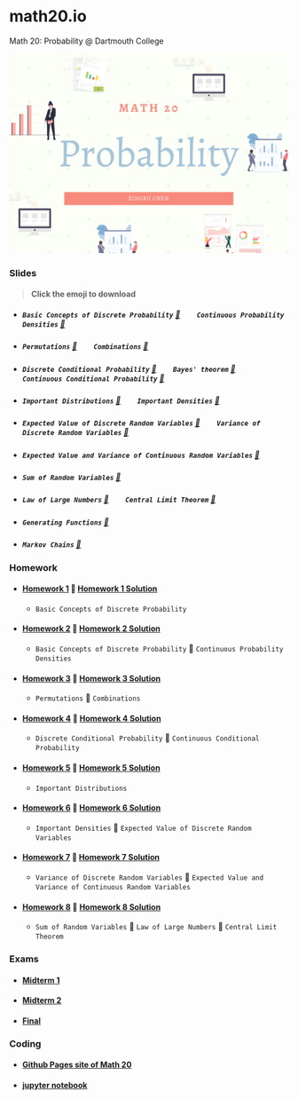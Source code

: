 # math20.io
Math 20: Probability @ Dartmouth College

<p align = "center" >
<img src="./images/Math 20.png" alt="" width="600">
</p>

### Slides 
> #### Click the emoji to download

* ##### `Basic Concepts of Discrete Probability` [:melon:](https://github.com/fudab/math20.io/tree/master/slides/M20_Lec1.pdf) &nbsp; &nbsp; &nbsp; &nbsp; `Continuous Probability Densities` [:melon:](https://github.com/fudab/math20.io/tree/master/slides/M20_Lec2.pdf)

* ##### `Permutations` [:peach:](https://github.com/fudab/math20.io/tree/master/slides/M20_Lec3.pdf) &nbsp; &nbsp; &nbsp; &nbsp; `Combinations` [:peach:](https://github.com/fudab/math20.io/tree/master/slides/M20_Lec4.pdf)

* ##### `Discrete Conditional Probability` [:kiwi_fruit:](https://github.com/fudab/math20.io/tree/master/slides/M20_Lec5A.pdf) &nbsp; &nbsp; &nbsp; &nbsp; `Bayes' theorem` [:kiwi_fruit:](https://github.com/fudab/math20.io/tree/master/slides/M20_Lec5B.pdf) &nbsp; &nbsp; &nbsp; &nbsp; `Continuous Conditional Probability` [:kiwi_fruit:](https://github.com/fudab/math20.io/tree/master/slides/M20_Lec6.pdf)

* ##### `Important Distributions` [:watermelon:](https://github.com/fudab/math20.io/tree/master/slides/M20_Lec7A.pdf) &nbsp; &nbsp; &nbsp; &nbsp; `Important Densities` [:watermelon:](https://github.com/fudab/math20.io/tree/master/slides/M20_Lec7B.pdf)

* ##### `Expected Value of Discrete Random Variables` [:pear:](https://github.com/fudab/math20.io/tree/master/slides/M20_Lec8.pdf) &nbsp; &nbsp; &nbsp; &nbsp; `Variance of Discrete Random Variables` [:pear:](https://github.com/fudab/math20.io/tree/master/slides/M20_Lec9.pdf)

* ##### `Expected Value and Variance of Continuous Random Variables` [:mango:](https://github.com/fudab/math20.io/tree/master/slides/M20_Lec10.pdf)

* ##### `Sum of Random Variables` [:mango:](https://github.com/fudab/math20.io/tree/master/slides/M20_Lec11.pdf)

* ##### `Law of Large Numbers` [:strawberry:](https://github.com/fudab/math20.io/tree/master/slides/M20_Lec12A.pdf) &nbsp; &nbsp; &nbsp; &nbsp; `Central Limit Theorem` [:strawberry:](https://github.com/fudab/math20.io/tree/master/slides/M20_Lec12B.pdf)

* ##### `Generating Functions` [:lemon:](https://github.com/fudab/math20.io/tree/master/slides/M20_Lec13.pdf)

* ##### `Markov Chains` [:lemon:](https://github.com/fudab/math20.io/tree/master/slides/M20_Lec14.pdf)


### Homework

* #### [Homework 1](https://github.com/fudab/math20.io/tree/master/homework/M20_HW1.pdf)  :email: [Homework 1 Solution](https://github.com/fudab/math20.io/tree/master/homework/solution/M20_HW1_Solution.pdf)  
  * `Basic Concepts of Discrete Probability`
  
* #### [Homework 2](https://github.com/fudab/math20.io/tree/master/homework/M20_HW2.pdf) :email: [Homework 2 Solution](https://github.com/fudab/math20.io/tree/master/homework/solution/M20_HW2_Solution.pdf) 
  * `Basic Concepts of Discrete Probability` :icecream: `Continuous Probability Densities`
  
* #### [Homework 3](https://github.com/fudab/math20.io/tree/master/homework/M20_HW3.pdf) :email: [Homework 3 Solution](https://github.com/fudab/math20.io/tree/master/homework/solution/M20_HW3_Solution.pdf) 
  * `Permutations` :icecream: `Combinations`
  
* #### [Homework 4](https://github.com/fudab/math20.io/tree/master/homework/M20_HW4.pdf) :email: [Homework 4 Solution](https://github.com/fudab/math20.io/tree/master/homework/solution/M20_HW4_Solution.pdf) 
  * `Discrete Conditional Probability` :icecream: `Continuous Conditional Probability`
  
* #### [Homework 5](https://github.com/fudab/math20.io/tree/master/homework/M20_HW5.pdf) :email: [Homework 5 Solution](https://github.com/fudab/math20.io/tree/master/homework/solution/M20_HW5_Solution.pdf) 
  * `Important Distributions`

* #### [Homework 6](https://github.com/fudab/math20.io/tree/master/homework/M20_HW6.pdf) :email: [Homework 6 Solution](https://github.com/fudab/math20.io/tree/master/homework/solution/M20_HW6_Solution.pdf) 
  * `Important Densities` :icecream: `Expected Value of Discrete Random Variables`
  
* #### [Homework 7](https://github.com/fudab/math20.io/tree/master/homework/M20_HW7.pdf) :email: [Homework 7 Solution](https://github.com/fudab/math20.io/tree/master/homework/solution/M20_HW7_Solution.pdf) 
  * `Variance of Discrete Random Variables` :icecream: `Expected Value and Variance of Continuous Random Variables`
  
* #### [Homework 8](https://github.com/fudab/math20.io/tree/master/homework/M20_HW8.pdf) :email: [Homework 8 Solution](https://github.com/fudab/math20.io/tree/master/homework/solution/M20_HW8_Solution.pdf) 
  * `Sum of Random Variables` :icecream: `Law of Large Numbers` :icecream: `Central Limit Theorem`
  
### Exams

* #### [Midterm 1](https://github.com/fudab/math20.io/tree/master/exams/Midterm1.pdf)
* #### [Midterm 2](https://github.com/fudab/math20.io/tree/master/exams/Midterm2.pdf)
* #### [Final](https://github.com/fudab/math20.io/tree/master/exams/Final.pdf)

### Coding

* #### [Github Pages site of Math 20](https://fudab.github.io/math20) 

* #### [jupyter notebook](https://github.com/fudab/math20.io/tree/master/scripts)
